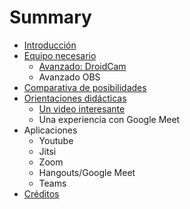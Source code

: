 # Summary

* [Introducción](README.md)
* [Equipo necesario ](equipo-necesario.md)
  * [Avanzado: DroidCam](equipo-necesario/avanzado-droidcam.md)
  * Avanzado OBS
* [Comparativa de posibilidades](comparativa-de-posibilidades.md)
* [Orientaciones didácticas](orientaciones-didacticas.md)
  * [Un video interesante](orientaciones-didacticas/un-video-interesante.md)
  * Una experiencia con Google Meet
* Aplicaciones
  * Youtube
  * Jitsi
  * Zoom
  * Hangouts/Google Meet
  * Teams
* [Créditos](creditos.md)

